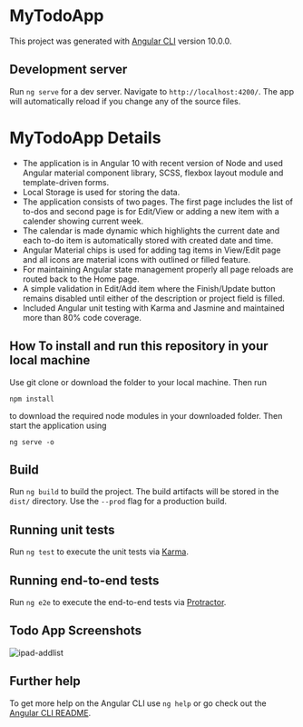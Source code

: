 # MyTodoApp

This project was generated with [Angular CLI](https://github.com/angular/angular-cli) version 10.0.0.

## Development server

Run `ng serve` for a dev server. Navigate to `http://localhost:4200/`. The app will automatically reload if you change any of the source files.

# MyTodoApp Details

* The application is in Angular 10 with recent version of Node and used Angular material component library, SCSS, flexbox layout module and template-driven forms. 
* Local Storage is used for storing the data.
* The application consists of two pages. The first page includes the list of to-dos and second page is for Edit/View or adding a new item with a calender showing current week.
* The calendar is made dynamic which highlights the current date and each to-do item is automatically stored with created date and time. 
* Angular Material chips is used for adding tag items in View/Edit page and all icons are material icons with outlined or filled feature.
* For maintaining Angular state management properly all page reloads are routed back to the Home page. 
* A simple validation in Edit/Add item where the Finish/Update button remains disabled until either of the description or project field is filled.
* Included Angular unit testing with Karma and Jasmine and maintained more than 80% code coverage. 

## How To install and run this repository in your local machine

Use git clone or download the folder to your local machine. Then run 

    npm install 

to download the required node modules in your downloaded folder. Then start the application using
	
    ng serve -o 

## Build

Run `ng build` to build the project. The build artifacts will be stored in the `dist/` directory. Use the `--prod` flag for a production build.

## Running unit tests

Run `ng test` to execute the unit tests via [Karma](https://karma-runner.github.io).

## Running end-to-end tests

Run `ng e2e` to execute the end-to-end tests via [Protractor](http://www.protractortest.org/).

## Todo App Screenshots

![ipad-addlist](https://github.com/sreekanthkylm/Angular-10-ToDo/tree/master/assets/ipad-addlist.PNG)


## Further help

To get more help on the Angular CLI use `ng help` or go check out the [Angular CLI README](https://github.com/angular/angular-cli/blob/master/README.md).
